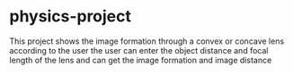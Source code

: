# physics-project
This project shows the image formation through a convex or concave lens according to the user
the user can enter the object distance and focal length of the lens and can get the image formation and image distance

